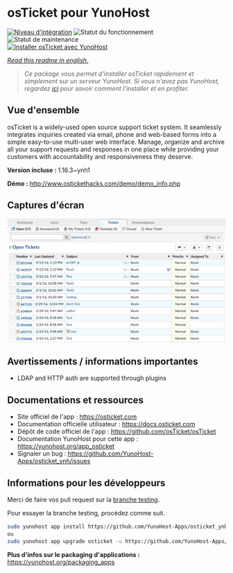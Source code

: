 <!--
N.B.: This README was automatically generated by https://github.com/YunoHost/apps/tree/master/tools/README-generator
It shall NOT be edited by hand.
-->

# osTicket pour YunoHost

[![Niveau d'intégration](https://dash.yunohost.org/integration/osticket.svg)](https://dash.yunohost.org/appci/app/osticket) ![Statut du fonctionnement](https://ci-apps.yunohost.org/ci/badges/osticket.status.svg) ![Statut de maintenance](https://ci-apps.yunohost.org/ci/badges/osticket.maintain.svg)  
[![Installer osTicket avec YunoHost](https://install-app.yunohost.org/install-with-yunohost.svg)](https://install-app.yunohost.org/?app=osticket)

*[Read this readme in english.](./README.md)*

> *Ce package vous permet d'installer osTicket rapidement et simplement sur un serveur YunoHost.
Si vous n'avez pas YunoHost, regardez [ici](https://yunohost.org/#/install) pour savoir comment l'installer et en profiter.*

## Vue d'ensemble

osTicket is a widely-used open source support ticket system. It seamlessly integrates inquiries created via email, phone and web-based forms into a simple easy-to-use multi-user web interface. Manage, organize and archive all your support requests and responses in one place while providing your customers with accountability and responsiveness they deserve.

**Version incluse :** 1.16.3~ynh1

**Démo :** http://www.ostickethacks.com/demo/demo_info.php

## Captures d'écran

![Capture d'écran de osTicket](./doc/screenshots/screenshot.png)

## Avertissements / informations importantes

* LDAP and HTTP auth are supported through plugins

## Documentations et ressources

* Site officiel de l'app : <https://osticket.com>
* Documentation officielle utilisateur : <https://docs.osticket.com>
* Dépôt de code officiel de l'app : <https://github.com/osTicket/osTicket>
* Documentation YunoHost pour cette app : <https://yunohost.org/app_osticket>
* Signaler un bug : <https://github.com/YunoHost-Apps/osticket_ynh/issues>

## Informations pour les développeurs

Merci de faire vos pull request sur la [branche testing](https://github.com/YunoHost-Apps/osticket_ynh/tree/testing).

Pour essayer la branche testing, procédez comme suit.

``` bash
sudo yunohost app install https://github.com/YunoHost-Apps/osticket_ynh/tree/testing --debug
ou
sudo yunohost app upgrade osticket -u https://github.com/YunoHost-Apps/osticket_ynh/tree/testing --debug
```

**Plus d'infos sur le packaging d'applications :** <https://yunohost.org/packaging_apps>
